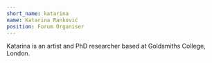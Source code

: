 ```yaml
---
short_name: katarina
name: Katarina Ranković
position: Forum Organiser
---
```

Katarina is an artist and PhD researcher based at Goldsmiths College, London.
